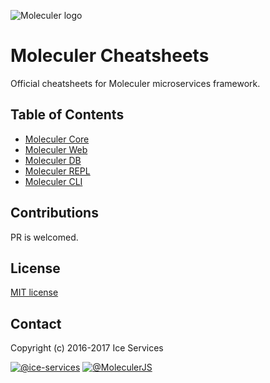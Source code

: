 ![Moleculer logo](http://moleculer.services/images/banner.png)

# Moleculer Cheatsheets
Official cheatsheets for Moleculer microservices framework.

## Table of Contents

- [Moleculer Core](moleculer.js)
- [Moleculer Web](moleculer-web.js)
- [Moleculer DB](moleculer-db.js)
- [Moleculer REPL](moleculer-repl.sh)
- [Moleculer CLI](moleculer-cli.sh)

## Contributions
PR is welcomed.

## License
[MIT license](https://tldrlegal.com/license/mit-license)

## Contact
Copyright (c) 2016-2017 Ice Services

[![@ice-services](https://img.shields.io/badge/github-ice--services-green.svg)](https://github.com/ice-services) [![@MoleculerJS](https://img.shields.io/badge/twitter-MoleculerJS-blue.svg)](https://twitter.com/MoleculerJS)
